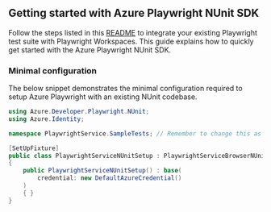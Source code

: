 ## Getting started with Azure Playwright NUnit SDK

Follow the steps listed in this [README](https://github.com/Azure/azure-sdk-for-net/tree/main/sdk/loadtestservice/Azure.Developer.Playwright.NUnit/README.md) to integrate your existing Playwright test suite with Playwright Workspaces.
This guide explains how to quickly get started with the Azure Playwright NUnit SDK.

### Minimal configuration

The below snippet demonstrates the minimal configuration required to setup Azure Playwright with an existing NUnit codebase.

```C# Snippet:NUnit_Sample1_SimpleSetup
using Azure.Developer.Playwright.NUnit;
using Azure.Identity;

namespace PlaywrightService.SampleTests; // Remember to change this as per your project namespace

[SetUpFixture]
public class PlaywrightServiceNUnitSetup : PlaywrightServiceBrowserNUnit
{
    public PlaywrightServiceNUnitSetup() : base(
        credential: new DefaultAzureCredential()
    )
    { }
}
```
